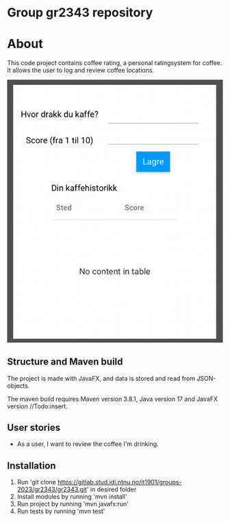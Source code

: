 # Group gr2343 repository 
# About
This code project contains coffee rating, a personal ratingsystem for coffee. It allows the user to log and review coffee locations.

![Planned](../docs/images/plan.png)

## Structure and Maven build
The project is made with JavaFX, and data is stored and read from JSON-objects.

The maven build requires Maven version 3.8.1, Java version 17 and JavaFX version //Todo:insert.

## User stories
- As a user, I want to review the coffee I'm drinking.
## Installation
1. Run 
'git clone https://gitlab.stud.idi.ntnu.no/it1901/groups-2023/gr2343/gr2343.git' in desired folder
2. Install modules by running 'mvn install'
3. Run project by running 'mvn javafx:run'
4. Run tests by running 'mvn test'  